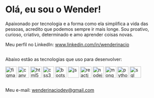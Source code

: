# Olá, eu sou o Wender!
Apaixonado por tecnologia e a forma como ela simplifica a vida das pessoas, acredito
que podemos sempre ir mais longe. Sou proativo, curioso, criativo, determinado e amo aprender coisas novas.

Meu perfil no LinkedIn: www.linkedin.com/in/wenderinacio

##

Abaixo estão as tecnologias que uso para desenvolver:

<div>
  <img height="35px" align="center" alt="figma" src="https://img.shields.io/badge/figma-%23F24E1E.svg?style=for-the-badge&logo=figma&logoColor=white">
  <img height="35px" align="center" alt="canva" src="https://img.shields.io/badge/Canva-%2300C4CC.svg?style=for-the-badge&logo=Canva&logoColor=white">
  <img height="35px" align="center" alt="html5" src="https://img.shields.io/badge/HTML5-E34F26?style=for-the-badge&logo=html5&logoColor=white">
  <img height="35px" align="center" alt="css3" src="https://img.shields.io/badge/CSS3-1572B6?style=for-the-badge&logo=css3&logoColor=white">
  <img height="35px" align="center" alt="bootstrap" src="https://img.shields.io/badge/bootstrap-%23563D7C.svg?style=for-the-badge&logo=bootstrap&logoColor=white">
  <img height="35px" align="center" alt="js" src="https://img.shields.io/badge/JavaScript-F7DF1E?style=for-the-badge&logo=javascript&logoColor=black">
  <img height="35px" align="center" alt="reactjs" src="https://img.shields.io/badge/react-%2320232a.svg?style=for-the-badge&logo=react&logoColor=%2361DAFB">
  <img height="35px" align="center" alt="nodejs" src="https://img.shields.io/badge/node.js-6DA55F?style=for-the-badge&logo=node.js&logoColor=white">
  <img height="35px" align="center" alt="mongodb" src="https://img.shields.io/badge/MongoDB-%234ea94b.svg?style=for-the-badge&logo=mongodb&logoColor=white">
  <img height="35px"align="center" alt="python" src="https://img.shields.io/badge/python-3670A0?style=for-the-badge&logo=python&logoColor=ffdd54">
  <img height="35px" align="center" alt="sql" src="https://img.shields.io/badge/postgres-%23316192.svg?style=for-the-badge&logo=postgresql&logoColor=white">
</div>

##

Meu e-mail: wenderinaciodev@gmail.com
  
<!---
wenderinacio/wenderinacio is a ✨ special ✨ repository because its `README.md` (this file) appears on your GitHub profile.
You can click the Preview link to take a look at your changes.
--->
